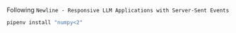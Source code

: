 


Following `Newline - Responsive LLM Applications with Server-Sent Events`

```bash
pipenv install "numpy<2"
```